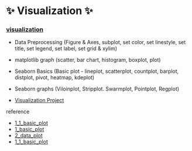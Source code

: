 # :sparkles: Visualization :sparkles:

### [visualization](https://github.com/Chaewon-Leee/TIL/blob/main/ML/Visualization/visualization.ipynb)

- Data Preprocessing (Figure & Axes, subplot, set color, set linestyle, set title, set legend, set label, set grid & xylim)
- matplotlib graph (scatter, bar chart, histogram, boxplot, plot)
- Seaborn Basics (Basic plot - lineplot, scatterplot, countplot, barplot, distplot, pivot, heatmap, kdeplot)
- Seaborn graphs (Viloinplot, Stripplot. Swarmplot, Pointplot, Regplot)

- [Visualization Project](https://github.com/Chaewon-Leee/PROJECT-Seoul_bike_visualization)

reference

- [1_1_basic_plot](https://github.com/Chaewon-Leee/TIL/blob/main/ML/Visualization/1_1_basic_plot.ipynb)
- [1_basic_plot](https://github.com/Chaewon-Leee/TIL/blob/main/ML/Visualization/1_basic_plot.ipynb)
- [2_data_plot](https://github.com/Chaewon-Leee/TIL/blob/main/ML/Visualization/2_data_plot.ipynb)
- [1_1_basic_plot](https://github.com/Chaewon-Leee/TIL/blob/main/ML/Visualization/3_seaborn.ipynb)
